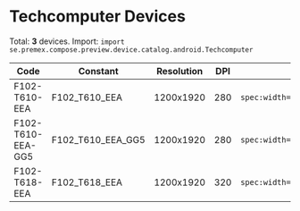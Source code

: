 # Techcomputer Devices

Total: **3** devices. Import: `import se.premex.compose.preview.device.catalog.android.Techcomputer`

| Code | Constant | Resolution | DPI | Compose Spec | Preview Usage |
|------|----------|------------|-----|-------------|---------------|
| F102-T610-EEA | F102_T610_EEA | 1200x1920 | 280 | `spec:width=1200px,height=1920px,dpi=280` | `@Preview(device = Techcomputer.F102_T610_EEA)` |
| F102-T610-EEA-GG5 | F102_T610_EEA_GG5 | 1200x1920 | 280 | `spec:width=1200px,height=1920px,dpi=280` | `@Preview(device = Techcomputer.F102_T610_EEA_GG5)` |
| F102-T618-EEA | F102_T618_EEA | 1200x1920 | 320 | `spec:width=1200px,height=1920px,dpi=320` | `@Preview(device = Techcomputer.F102_T618_EEA)` |

<!-- Generated automatically. Do not edit manually. -->
